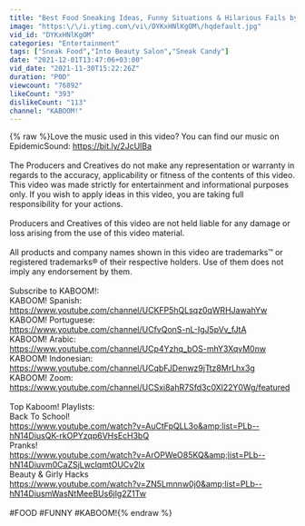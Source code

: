 ```yaml
---
title: "Best Food Sneaking Ideas, Funny Situations & Hilarious Fails by KABOOM!"
image: "https:\/\/i.ytimg.com\/vi\/DYKxHNlKgOM\/hqdefault.jpg"
vid_id: "DYKxHNlKgOM"
categories: "Entertainment"
tags: ["Sneak Food","Into Beauty Salon","Sneak Candy"]
date: "2021-12-01T13:47:06+03:00"
vid_date: "2021-11-30T15:22:26Z"
duration: "P0D"
viewcount: "76892"
likeCount: "393"
dislikeCount: "113"
channel: "KABOOM!"
---
```

{% raw %}Love the music used in this video? You can find our music on EpidemicSound: <a rel="nofollow" target="blank" href="https://bit.ly/2JcUlBa">https://bit.ly/2JcUlBa</a><br /><br />The Producers and Creatives do not make any representation or warranty in regards to the accuracy, applicability or fitness of the contents of this video. This video was made strictly for entertainment and informational purposes only. If you wish to apply ideas in this video, you are taking full responsibility for your actions.<br /><br />Producers and Creatives of this video are not held liable for any damage or loss arising from the use of this video material.<br /><br />All products and company names shown in this video are trademarks™ or registered trademarks® of their respective holders. Use of them does not imply any endorsement by them.<br /><br />Subscribe to KABOOM!:<br />KABOOM! Spanish:<br /><a rel="nofollow" target="blank" href="https://www.youtube.com/channel/UCKFP5hQLsqz0qWRHJawahYw">https://www.youtube.com/channel/UCKFP5hQLsqz0qWRHJawahYw</a><br />KABOOM! Portuguese:<br /><a rel="nofollow" target="blank" href="https://www.youtube.com/channel/UCfvQonS-nL-IgJ5pVv_fJtA">https://www.youtube.com/channel/UCfvQonS-nL-IgJ5pVv_fJtA</a><br />KABOOM! Arabic:<br /><a rel="nofollow" target="blank" href="https://www.youtube.com/channel/UCp4Yzhq_bOS-mhY3XqvM0nw">https://www.youtube.com/channel/UCp4Yzhq_bOS-mhY3XqvM0nw</a><br />KABOOM! Indonesian:<br /><a rel="nofollow" target="blank" href="https://www.youtube.com/channel/UCqbFJDenwz9jTtz8MrLhx3g">https://www.youtube.com/channel/UCqbFJDenwz9jTtz8MrLhx3g</a><br />KABOOM! Zoom:<br /><a rel="nofollow" target="blank" href="https://www.youtube.com/channel/UCSxi8ahR7Sfd3c0Xl22Y0Wg/featured">https://www.youtube.com/channel/UCSxi8ahR7Sfd3c0Xl22Y0Wg/featured</a><br /><br />Top Kaboom! Playlists:<br />Back To School!<br /><a rel="nofollow" target="blank" href="https://www.youtube.com/watch?v=AuCtFpQLL3o&amp;list=PLb--hN14DiusQK-rkOPYzqp6VHsEcH3bQ">https://www.youtube.com/watch?v=AuCtFpQLL3o&amp;list=PLb--hN14DiusQK-rkOPYzqp6VHsEcH3bQ</a><br />Pranks!<br /><a rel="nofollow" target="blank" href="https://www.youtube.com/watch?v=ArOPWeO85KQ&amp;list=PLb--hN14Diuvm0CaZSjLwclqmtOUCv2lx">https://www.youtube.com/watch?v=ArOPWeO85KQ&amp;list=PLb--hN14Diuvm0CaZSjLwclqmtOUCv2lx</a><br />Beauty &amp; Girly Hacks<br /><a rel="nofollow" target="blank" href="https://www.youtube.com/watch?v=ZN5Lmnnw0j0&amp;list=PLb--hN14DiusmWasNtMeeBUs6jlg2Z1Tw">https://www.youtube.com/watch?v=ZN5Lmnnw0j0&amp;list=PLb--hN14DiusmWasNtMeeBUs6jlg2Z1Tw</a><br /><br />#FOOD #FUNNY #KABOOM!{% endraw %}
